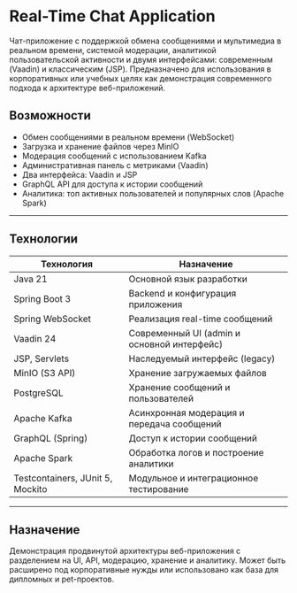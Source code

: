 # Real-Time Chat Application

Чат-приложение с поддержкой обмена сообщениями и мультимедиа в реальном времени, системой модерации, аналитикой пользовательской активности и двумя интерфейсами: современным (Vaadin) и классическим (JSP). Предназначено для использования в корпоративных или учебных целях как демонстрация современного подхода к архитектуре веб-приложений.

## Возможности
* Обмен сообщениями в реальном времени (WebSocket)
* Загрузка и хранение файлов через MinIO
* Модерация сообщений с использованием Kafka
* Административная панель с метриками (Vaadin)
* Два интерфейса: Vaadin и JSP
* GraphQL API для доступа к истории сообщений
* Аналитика: топ активных пользователей и популярных слов (Apache Spark)

---

## Технологии

| Технология                       | Назначение                                       |
| -------------------------------- | ------------------------------------------------ |
| Java 21                          | Основной язык разработки                         |
| Spring Boot 3                    | Backend и конфигурация приложения                |
| Spring WebSocket                 | Реализация real-time сообщений                   |
| Vaadin 24                        | Современный UI (admin и основной интерфейс)      |
| JSP, Servlets                    | Наследуемый интерфейс (legacy)                   |
| MinIO (S3 API)                   | Хранение загружаемых файлов                      |
| PostgreSQL                       | Хранение сообщений и пользователей               |
| Apache Kafka                     | Асинхронная модерация и передача сообщений       |
| GraphQL (Spring)                 | Доступ к истории сообщений  |
| Apache Spark                     | Обработка логов и построение аналитики           |
| Testcontainers, JUnit 5, Mockito | Модульное и интеграционное тестирование          |

---

## Назначение

Демонстрация продвинутой архитектуры веб-приложения с разделением на UI, API, модерацию, хранение и аналитику. Может быть расширено под корпоративные нужды или использовано как база для дипломных и pet-проектов.
